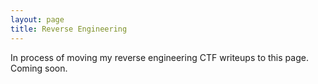 ```yaml
---
layout: page
title: Reverse Engineering
---
```


In process of moving my reverse engineering CTF writeups to this page. Coming soon.